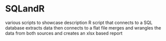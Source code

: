 # SQLandR
various scripts to showcase description R script that connects to a SQL database extracts data then connects to a flat file merges and wrangles the data from both sources and creates an xlsx based report
